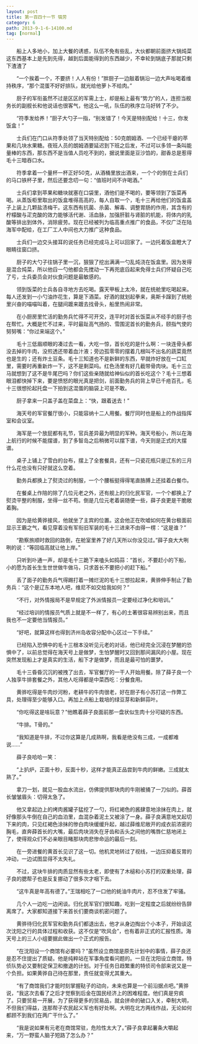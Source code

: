 ```yaml
---
layout: post
title: 第一百四十一节 犒劳
category: 6
path: 2013-9-1-6-14100.md
tag: [normal]
---
```


　　船上人多地小，加上大餐的诱惑，队伍不免有些乱，大伙都朝前面挤大锅炖菜这东西基本上是先到先得，越到后面能得到的东西越少，不幸轮到锅底子那就只剩下渣渣了

　　“一个挨着一个，不要挤！人人有份！”胖厨子一边敲着锅沿一边大声吆喝着维持秩序，“那个混蛋不好好排队，就光给他萝卜不给肉。”

　　厨子的军衔虽然不过是区区的军需上士，却是船上最有“势力”的人，连担当舰务长的副舰长和他说话也很客气，他这么一吼，队伍的秩序立马好转了不少。

　　“符季发给养！”厨子大勺子一指，“别发错了！今天是特别配给！十三，你发饭盒！”

　　士兵们在门口从符季处领了当天特别配给：50克朗姆酒、一个已经干瘪的苹果和几块水果糖。夜班人员的朗姆酒要延迟到下班之后发，不过可以多领一条叫能量棒的东西，那东西不是当值人员吃不到的，据说里面是豆沙馅的，甜香总是惹得毛十三暗吞口水。

　　符季拿着一个量杯一杯正好50克，从酒桶里放出酒来，一个个的倒在士兵们的马口铁杯子里，然后还要念叨一句：“值班时间不许喝酒。”

　　士兵们拿到苹果和糖块就塞在口袋里，酒他们是不喝的，要等领到了饭菜再喝。从蒸饭柜里取出的饭盒堆得高高的，每人自取一个，毛十三再给他们的饭盒盖子上装上几颗盐渍梅干。这东西有抗菌、杀菌、解毒、调整胃肠的作用，其含有的柠檬酸与疋克酸的效力能够活代谢、活血脉，加强肝脏与肾脏的机能，将体内的乳酸等排出到体外，消除疲劳。现在已经被列为临高重点推广的食品，不仅广泛在陆海军中配给，在工厂工人中间也大力推广这种食品。

　　士兵们一边交头接耳的说任务已经完成马上可以回家了。一边托着饭盒瞪大了眼睛往窗口挤。

　　厨子的大勺子往锅子里一沉，狠狠了挖出满满一勺乱炖浇在饭盒里。因为发得是混合炖菜，所以他舀一勺他都会先搅动一下再兜底舀起来免得士兵们怀疑自己吃了亏，士兵委员会对伙食问题是最敏感的。

　　领到饭菜的士兵各自寻地方去吃喝。露天甲板上太冷，就在统舱里吃喝起来。每人还发到一小勺油炸花生，算是下酒菜。好酒的就划起拳来，奥斯卡蹿到了统舱里兴奋的喵喵叫着，在腿间踱来踱去找骨头，船里热闹非常。

　　在小厨房里忙活的勤务兵忙得不可开交，连平时对首长饭菜从不经手的厨子也在帮忙。大概是忙不过来，平时最趾高气扬的、雪围泥首长的勤务兵，颐指气使的努努嘴：“你过来端这个。”

　　毛十三低眉顺眼的凑过去一看，大吃一惊，首长吃的是什么啊：一块连骨头都没去掉的牛肉，没煎透还带着血汁液；旁边孤零零的摆着几根叫不出名的蔬菜竟然也是生的；还有炸土豆条。毛十三知道也不是新鲜的东西，早就炸好放在一口缸里，需要时再重新炸一下，这不是剩菜吗。红色汤里有好几截带骨肉块。毛十三立马就想到了这不是牛尾巴吗？你们这些亲随就给神仙似的首长吃这个？毛十三想着眼泪都快掉下来，要是愤怒的眼光真是把剑，前面勤务兵的背上早已千疮百孔，毛十三很想抡起托盘一下拍到这混蛋的脑袋上可是不敢。

　　厨子拿来一只盖子盖在菜盘上：“快，跟着送去！”

　　海天号的军官餐厅很小，只能容纳十二人用餐。餐厅同时也是船上的作战指挥室和会议室。

　　海军是一个放屁都有礼节，官兵差异最为明显的军种。海天号船小，所以在海上航行的时候不能摆谱，到了多智岛之后稍微可以摆下谱，今天则是正式的大摆谱。

　　桌子上铺上了雪白的台布，摆上了全套餐具，还有一只瓷花瓶只是辽东的三月什么花也没有只好就这么空着。

　　勤务兵都换上了熨烫过的制服，一个个腰板挺得得笔直胳膊上还挂着白餐巾。

　　在餐桌上作陪的除了几位元老之外，还有舰上的归化民军官，一个个都换上了熨烫平整的制服，坐得一丝不苟。倒是几位元老着装随便一些，薛子良更是干脆敞着胸。

　　因为是给黄骅接风，他就坐了主宾的位置。这会他正在吹嘘如何在黄台极面前显示王霸之气，看见穿着没有军衔旧军装的毛十三进来不由得一楞：“这是谁？”

　　“勘察旅顺时救回的路倒，在舱室里养了好几天所以你没见过。”薛子良大大咧咧的说：“等回临高就让他上岸。”

　　只听到卟通一声，却是毛十三跪下来嗑头如捣蒜：“首长，不要赶小的下船，小的愿为首长生生世世做牛做马，只求首长不要把小的赶下船。”

　　丢了面子的勤务兵气得踢打着一摊烂泥的毛十三想拉起来，黄骅伸手制止了勤务兵：“这个是辽东本地人吧，维尼不如交给我如何？”

　　“不行，对外情报局不是早规定了外派情报员一定要经过净化和培训。”

　　“经过培训的情报员气质上就是不一样了，有心的土著很容易辨别出来，而且我也不一定要他当情报员。”

　　“好吧，就算这样也得到济州岛收容分配中心区过一下手续。”

　　已经陷入恐惧中的毛十三根本没听见元老的对话，他已经完全沉浸在梦醒的恐惧中了，以前总觉得在海天号上是做梦，生怕梦醒时又回到那间漏风的小屋。现在突然发现船上才是真实的生活，船下才是做梦，而且是最可怕的噩梦。

　　毛十三昏昏沉沉的被拽了出去，军官餐厅的一干人开始用餐。除了薛子良一个人独享牛排套餐之外，其他人吃得都是中菜西吃：分餐食用。

　　黄骅吃得是牛肉炒河粉，老耕牛的牛肉很老，好在厨子有小苏打这一作弊工具，处理得至少能够入口。再加上点船上栽培的绿豆芽和新鲜蒜叶。

　　“你吃得这是啥玩意？”他瞧着薛子良面前那一盘状似生肉十分可疑的东西。

　　“牛排。T骨的。”

　　“我知道是牛排，不过你这算是几成熟啊，我看是绝没有三成，一成都难说……”

　　薛子良哈哈一笑：

　　“上扒炉，正面十秒，反面十秒，这样才能真正品尝到牛肉的鲜嫩。三成就太熟了。”

　　拿刀一划，就见一股血水流出，仿佛提供那块肉的牛刚被捅了一刀似的。薛首长皱皱眉头：切得太急了。

　　他又拿起边上的烤肉酱罐子猛挖了一勺，将红褐色的酱肆意地涂抹在肉上，就好像那头牛倒在自己的血泊里，血混杂着泥土又被涂了一身。薛子良满意地叉起切下来的肉，只见红褐色涂抹的惨白肉块缓缓升起，越过薛维尼敞开的成衣前浓密的胸毛，直奔薛首长的大嘴，最后肉块消失在牙齿和舌头之间他的嘴唇仁慈地闭上了，使得观众们不必亲眼目睹那块肉悲惨命运的最后一刻。

　　在一旁进餐的黄首长见识了这一切。他机灵地转过了视线，一边压抑着反胃的冲动，一边试图显得不太失礼。

　　不过，这块牛排的肉质显然有些太老，即使有了木槌和小苏打的双重处理，薛子良的腮帮子也是反复挪动了很多次才咽下去。

　　“这牛真是年高有德了。”王瑞相吃了一口他的蚝油牛肉片，忍不住发了牢骚。

　　几个人一边吃一边闲谈。归化民军官们很知趣，吃到一定程度之后就纷纷告辞离席了。大家都知道接下来首长们要商谈机密问题了。

　　黄骅待归化民军官和勤务兵们都退出去，他才从身边掏出个小本子，开始谈这次沈阳之行的具体过程和收获。这不仅是“吹风会”，也有着非正式的汇报性质。海天号上的三人小组要据此做出一个正式的报告。

　　“在沈阳设一个商馆有必要吗？”虽然设立商馆是原先计划中的事情，薛子良还是忍不住提出了质疑。他是纯粹站在军事角度看问题的。一旦在沈阳设立商馆，特侦队势必又要制定保卫和撤退的计划。对于任务日趋繁重的特侦司令部来说又是一个负担。如果黄骅自己待在那里，责任就变得尤其重大。

　　“有了商馆我们才能时刻掌握鞑子的动向，未来也算是一个前沿据点吧。”黄骅说，“我这次去看了之后才觉察到后金在国民经济上的困难程度。他们真是穷疯了。只要贸易一开展，为了获得更多的贸易品，就会拼命的破口入关，牵制大明，不但我们得益，连那帮子农民起义军也有好处啊。大明在北方两线作战，无论如何都顾不到我们在两广干什么了。”

　　“我是说如果有元老在商馆常驻，危险性太大了。”薛子良拿起薯条大嚼起来，“万一野蛮人脑子短路了怎么办？”
